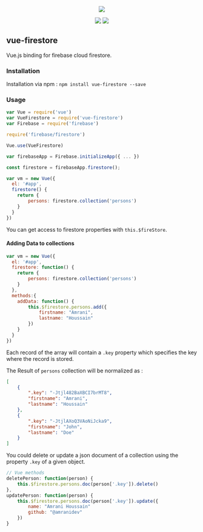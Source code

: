<p align="center">
<img src="https://i.imgur.com/ki0rbrX.png">
</p>

<p align="center">
<img src="https://img.shields.io/npm/v/vue-firestore.svg">
<img src="https://img.shields.io/npm/l/vue-firestore.svg">
</p>

## vue-firestore

Vue.js binding for firebase cloud firestore.

### Installation

Installation via npm : `npm install vue-firestore --save`

### Usage

```javascript
var Vue = require('vue')
var VueFirestore = require('vue-firestore')
var Firebase = require('firebase')

require('firebase/firestore')

Vue.use(VueFirestore)

var firebaseApp = Firebase.initializeApp({ ... })

const firestore = firebaseApp.firestore();

var vm = new Vue({
  el: '#app',
  firestore() {
    return {
        persons: firestore.collection('persons')
    }
  }
})
```

You can get access to firestore properties with `this.$fireStore`.

#### Adding Data to collections

```javascript
var vm = new Vue({
  el: '#app',
  firestore: function() {
    return {
        persons: firestore.collection('persons')
    }
  },
  methods:{
    addData: function() {
        this.$firestore.persons.add({
            firstname: "Amrani",
            lastname: "Houssain"
        })
    }
  }
})
```

Each record of the array will contain a `.key` property which specifies the key where the record is stored.

The Result of `persons` collection will be normalized as :

```json
[
    {
        ".key": "-Jtjl482BaXBCI7brMT8",
        "firstname": "Amrani",
        "lastname": "Houssain"
    },
    {
        ".key": "-JtjlAXoQ3VAoNiJcka9",
        "firstname": "John",
        "lastname": "Doe"
    }
]
```

You could delete or update a json document of a collection using the property `.key` of a given object.

```javascript
// Vue methods
deletePerson: function(person) {
    this.$firestore.persons.doc(person['.key']).delete()
},
updatePerson: function(person) {
    this.$firestore.persons.doc(person['.key']).update({
        name: "Amrani Houssain"
        github: "@amranidev"
    })
}
```
